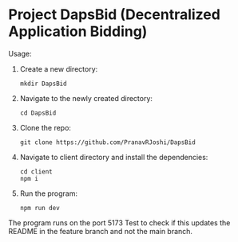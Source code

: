 # Project DapsBid (Decentralized Application Bidding)

Usage:
1. Create a new directory:
    ```
    mkdir DapsBid
    ```
2. Navigate to the newly created directory:
    ```
    cd DapsBid
    ```
3. Clone the repo:
    ```
    git clone https://github.com/PranavRJoshi/DapsBid
    ```
4. Navigate to client directory and install the dependencies:
    ```
    cd client
    npm i
    ```
5. Run the program:
    ```
    npm run dev
    ```
The program runs on the port 5173
Test to check if this updates the README in the feature branch and not the main branch.
